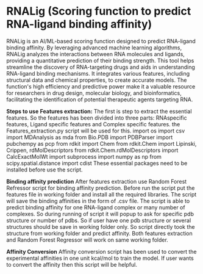 # RNALig (Scoring function to predict RNA-ligand binding affinity)
RNALig is an AI/ML-based scoring function designed to predict RNA-ligand binding affinity. By leveraging advanced machine learning algorithms, RNALig analyzes the interactions between RNA molecules and ligands, providing a quantitative prediction of their binding strength. This tool helps streamline the discovery of RNA-targeting drugs and aids in understanding RNA-ligand binding mechanisms. It integrates various features, including structural data and chemical properties, to create accurate models. The function's high efficiency and predictive power make it a valuable resource for researchers in drug design, molecular biology, and bioinformatics, facilitating the identification of potential therapeutic agents targeting RNA.

**Steps to use**
**Features extraction:** The first is step to extract the essential features. So the features has been divided into three parts: RNAspecific features, Ligand specific features and Complex specific features. the Features_extraction.py script will be used for this.
import os
import csv
import MDAnalysis as mda
from Bio.PDB import PDBParser
import pubchempy as pcp
from rdkit import Chem
from rdkit.Chem import Lipinski, Crippen, rdMolDescriptors
from rdkit.Chem.rdMolDescriptors import CalcExactMolWt
import subprocess
import numpy as np
from scipy.spatial.distance import cdist
These essential packages need to be installed before use the script.

**Binding affinity prediction**
After features extraction use Random Forest Refressor script for binding affinity prediction. 
Before run the script put the features file in working folder and install all the required libraries. The script will save the binding affinities in the form of .csv file. The script is able to predict binding affinity for one RNA-ligand complex or many number of complexes. So during running of script it will popup to ask for specific pdb structure or number of pdbs. So if user have one pdb structure or several structures should be save in working folder only. So script directly took the structure from working folder and predict affinity.
Both features extraction and Random Forest Regressor will work on same working folder.

**Affinity Conversion**
Affinity conversion script has been used to convert the experimental affinities in one unit kcal/mol to train the model. If user wants to convert the affinity then this script will be helpful.










